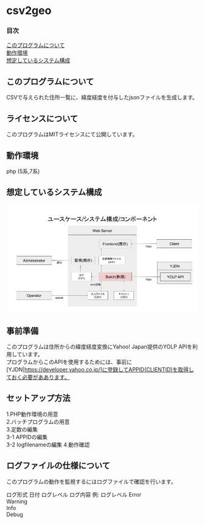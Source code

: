 # csv2geo

### 目次
[このプログラムについて](#mokuji001)  
[動作環境](#mokuji101)  
[想定しているシステム構成](#mokuji201)  

<a id="mokuji001"></a>
## このプログラムについて
CSVで与えられた住所一覧に、緯度経度を付与したjsonファイルを生成します。

## ライセンスについて
このプログラムはMITライセンスにて公開しています。

<a id="mokuji101"></a>
## 動作環境
php (5系,7系)

<a id="mokuji201"></a>
## 想定しているシステム構成
![dialog](systemdialog.png)

## 事前準備
このプログラムは住所からの緯度経度変換にYahoo! Japan提供のYOLP APIを利用しています。  
プログラムからこのAPIを使用するためには、事前に[YJDN|https://developer.yahoo.co.jp/]に登録してAPPID(CLIENTID)を取得しておく必要がああります。  

## セットアップ方法
1.PHP動作環境の用意  
2.バッチプログラムの用意  
3.定数の編集  
3-1 APPIDの編集  
3-2 logfilenameの編集
4.動作確認

## ログファイルの仕様について
このプログラムの動作を監視するにはログファイルで確認を行います。  

ログ形式
日付 ログレベル ログ内容
例:
ログレベル
Error  
Warning  
Info  
Debug  



